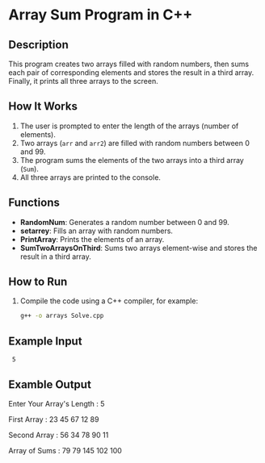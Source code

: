 # Array Sum Program in C++

## Description

This program creates two arrays filled with random numbers, then sums each pair of corresponding elements and stores the result in a third array. Finally, it prints all three arrays to the screen.

## How It Works

1. The user is prompted to enter the length of the arrays (number of elements).
2. Two arrays (`arr` and `arr2`) are filled with random numbers between 0 and 99.
3. The program sums the elements of the two arrays into a third array (`Sum`).
4. All three arrays are printed to the console.

## Functions

- **RandomNum**: Generates a random number between 0 and 99.
- **setarrey**: Fills an array with random numbers.
- **PrintArray**: Prints the elements of an array.
- **SumTwoArraysOnThird**: Sums two arrays element-wise and stores the result in a third array.

## How to Run

1. Compile the code using a C++ compiler, for example:
   ```sh
   g++ -o arrays Solve.cpp

## Example Input
     5

## Examble Output

Enter Your Array's Length : 5

First Array : 23  45  67  12  89  

Second Array : 56  34  78  90  11  

Array of Sums : 79  79  145  102  100  

